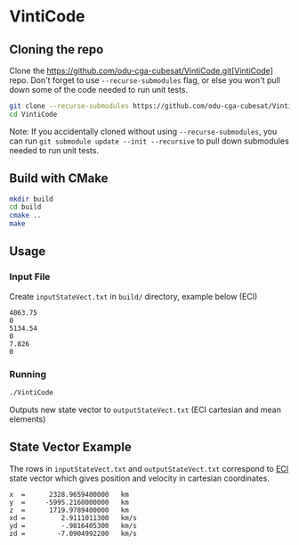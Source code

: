 # VintiCode

## Cloning the repo

Clone the https://github.com/odu-cga-cubesat/VintiCode.git[VintiCode] repo. Don't forget to use `--recurse-submodules` flag, or else you won't pull down some of the code needed to run unit tests.

```bash
git clone --recurse-submodules https://github.com/odu-cga-cubesat/VintiCode.git
cd VintiCode
```

Note: If you accidentally cloned without using `--recurse-submodules`, you can run `git submodule update --init --recursive` to pull down submodules needed to run unit tests.

## Build with CMake

```bash
mkdir build
cd build
cmake ..
make
```

## Usage

### Input File

Create `inputStateVect.txt` in `build/` directory, example below (ECI)

```
4063.75
0
5134.54
0
7.826
0
```

### Running

```bash
./VintiCode
```

Outputs new state vector to `outputStateVect.txt` (ECI cartesian and mean elements)

## State Vector Example

The rows in `inputStateVect.txt` and `outputStateVect.txt` correspond to [ECI](https://en.wikipedia.org/wiki/Earth-centered_inertial) state vector which gives position and velocity in cartesian coordinates.
```
x  =      2328.9659400000   km
y  =     -5995.2160000000   km
z  =      1719.9789400000   km
xd =         2.9111011300   km/s
yd =         -.9816405300   km/s
zd =        -7.0904992200   km/s
```

